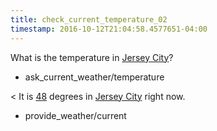```yaml
---
title: check_current_temperature_02
timestamp: 2016-10-12T21:04:58.4577651-04:00
---
```


What is the temperature in [Jersey City](city)?
* ask_current_weather/temperature

< It is [48](temperature) degrees in [Jersey City](city) right now.
* provide_weather/current